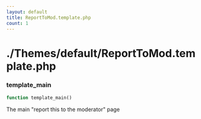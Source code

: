 ```yaml
---
layout: default
title: ReportToMod.template.php
count: 1
---
```


# ./Themes/default/ReportToMod.template.php

### template_main

```php
function template_main()
```
The main "report this to the moderator" page



